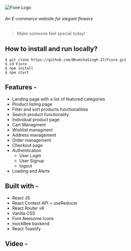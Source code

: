 ![Fiore Logo](https://res.cloudinary.com/dgoldjr3g/image/upload/v1685258825/NegProjects/logo_xx4spr.jpg)

###### An E-commerce website for elegant flowers
> Make someone feel special today!

## How to install and run locally?

``` 
$ git clone https://github.com/BhumikaSingh-27/Fiore.git
$ cd Fiore
$ npm install
$ npm start
```
## Features -

- Landing page with a list of featured categories
- Product listing page
- Filter and sort products functionalities
- Search product functionality
- Individual product page
- Cart Managment
- Wishlist managment
- Address management
- Order management
- Checkout page
- Authentication
  - User Login
  - User Signup
  - logout
- Loading and Alerts 

## Built with -

- React JS
- React Context API + useReducer
- React Router v6
- Vanilla CSS
- Font Awesome Icons
- mockBee backend
- React Toastify

##  Video -

